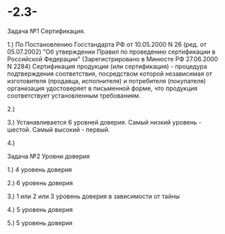 # -2.3-

Задача №1 Сертификация.

1.) По Постановлению Госстандарта РФ от 10.05.2000 N 26 (ред. от 05.07.2002) "Об утверждении Правил по проведению сертификации в Российской Федерации" (Зарегистрировано в Минюсте РФ 27.06.2000 N 2284) Сертификация продукции (или сертификация) - процедура подтверждения соответствия, посредством которой независимая от изготовителя (продавца, исполнителя) и потребителя (покупателя) организация удостоверяет в письменной форме, что продукция соответствует установленным требованиям.

2.) 

3.) Устанавливается 6 уровней доверия. Самый низкий уровень - шестой. Самый высокий - первый.

4.) 

Задача №2 Уровни доверия

1.) 4 уровень доверия

2.) 6 уровень доверия

3.) 1 или 2 или 3 уровень доверия в зависимости от тайны

4.) 5 уровень доверия

5.) 5 уровень доверия
